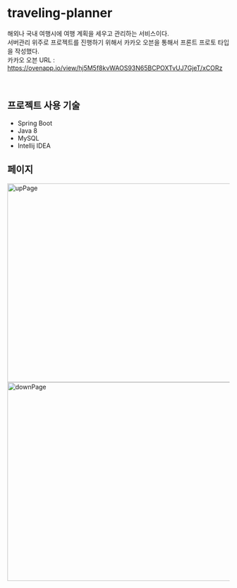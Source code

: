 <h1>traveling-planner</h1>

해외나 국내 여행시에 여행 계획을 세우고 관리하는 서비스이다.<br>
서버관리 위주로 프로젝트를 진행하기 위해서 카카오 오븐을 통해서 프론트 프로토 타입을 작성했다. <br>
카카오 오븐 URL : https://ovenapp.io/view/hj5M5f8kvWAOS93N65BCPOXTvUJ7GjeT/xCORz

<br>
<h2>프로젝트 사용 기술</h2>

- Spring Boot
- Java 8
- MySQL
- Intellij IDEA

<h2>페이지</h2>
<img width="1000" height="450" alt="upPage" src="https://user-images.githubusercontent.com/53288312/100232487-bdf6b400-2f6b-11eb-9009-291ed23fc724.PNG">
<img width="1000" height="450" alt="downPage" src="https://user-images.githubusercontent.com/53288312/100232480-bc2cf080-2f6b-11eb-98df-7640ae6e4b5f.PNG">
